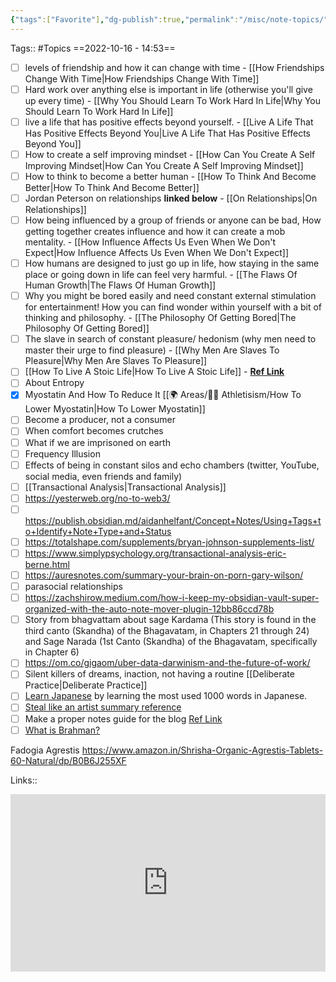 ```yaml
---
{"tags":["Favorite"],"dg-publish":true,"permalink":"/misc/note-topics/","dgPassFrontmatter":true,"noteIcon":"3","created":"2023-11-14T21:08:36.493+05:30","updated":"2024-01-07T22:28:12.729+05:30"}
---
```


Tags:: #Topics 
==2022-10-16 - 14:53==

- [ ] levels of friendship and how it can change with time - [[How Friendships Change With Time\|How Friendships Change With Time]]
- [ ] Hard work over anything else is important in life (otherwise you'll give up every time) - [[Why You Should Learn To Work Hard In Life\|Why You Should Learn To Work Hard In Life]]
- [ ] live a life that has positive effects beyond yourself. - [[Live A Life That Has Positive Effects Beyond You\|Live A Life That Has Positive Effects Beyond You]]
- [ ] How to create a self improving mindset - [[How Can You Create A Self Improving Mindset\|How Can You Create A Self Improving Mindset]]
- [ ] How to think to become a better human - [[How To Think And Become Better\|How To Think And Become Better]]
- [ ] Jordan Peterson on relationships **linked below** - [[On Relationships\|On Relationships]]
- [ ] How being influenced by a group of friends or anyone can be bad, How getting together creates influence and how it can create a mob mentality. - [[How Influence Affects Us Even When We Don't Expect\|How Influence Affects Us Even When We Don't Expect]]
- [ ] How humans are designed to just go up in life, how staying in the same place or going down in life can feel very harmful. - [[The Flaws Of Human Growth\|The Flaws Of Human Growth]]
- [ ] Why you might be bored easily and need constant external stimulation for entertainment! How you can find wonder within yourself with a bit of thinking and philosophy. - [[The Philosophy Of Getting Bored\|The Philosophy Of Getting Bored]]
- [ ] The slave in search of constant pleasure/ hedonism (why men need to master their urge to find pleasure) - [[Why Men Are Slaves To Pleasure\|Why Men Are Slaves To Pleasure]]
- [ ] [[How To Live A Stoic Life\|How To Live A Stoic Life]] - **<a href="https://keveducate.com/how-to-live-a-stoic-life/">Ref Link</a>**
- [ ] About Entropy
- [x] Myostatin And How To Reduce It [[🌍 Areas/💪🏼 Athletisism/How To Lower Myostatin\|How To Lower Myostatin]]
- [ ] Become a producer, not a consumer
- [ ] When comfort becomes crutches
- [ ] What if we are imprisoned on earth
- [ ] Frequency Illusion
- [ ] Effects of being in constant silos and echo chambers (twitter, YouTube, social media, even friends and family)
- [ ] [[Transactional Analysis\|Transactional Analysis]]
- [ ] https://yesterweb.org/no-to-web3/
- [ ] https://publish.obsidian.md/aidanhelfant/Concept+Notes/Using+Tags+to+Identify+Note+Type+and+Status
- [ ] https://totalshape.com/supplements/bryan-johnson-supplements-list/
- [ ] https://www.simplypsychology.org/transactional-analysis-eric-berne.html
- [ ] https://auresnotes.com/summary-your-brain-on-porn-gary-wilson/
- [ ] parasocial relationships
- [ ] https://zachshirow.medium.com/how-i-keep-my-obsidian-vault-super-organized-with-the-auto-note-mover-plugin-12bb86ccd78b
- [ ] Story from bhagvattam about sage Kardama (This story is found in the third canto (Skandha) of the Bhagavatam, in Chapters 21 through 24) and Sage Narada (1st Canto (Skandha) of the Bhagavatam, specifically in Chapter 6)
- [ ] https://om.co/gigaom/uber-data-darwinism-and-the-future-of-work/
- [ ] Silent killers of dreams, inaction, not having a routine [[Deliberate Practice\|Deliberate Practice]]
- [ ] [Learn Japanese](https://learnjapanesedaily.com/most-common-japanese-words.html) by learning the most used 1000 words in Japanese.
- [ ] [Steal like an artist summary reference](https://fourminutebooks.com/steal-like-an-artist-summary/)
- [ ] Make a proper notes guide for the blog [Ref Link](https://www.aidanhelfant.com/how-should-your-classify-your-notes-in-obsidian/)
- [ ] [What is Brahman?](https://www.yogapedia.com/definition/5274/brahman)

Fadogia Agrestis
https://www.amazon.in/Shrisha-Organic-Agrestis-Tablets-60-Natural/dp/B0B6J255XF

 Links::
 <div style="position: relative; padding-bottom: 56.25%; /* 16:9 aspect ratio */">
  <iframe
    src="https://www.youtube.com/embed/iMZlC3wbt2w"
    style="position: absolute; top: 0; left: 0; width: 100%; height: 100%;"
    allow="autoplay; fullscreen"
    frameborder="0"
    scrolling="no"
  ></iframe>
</div>